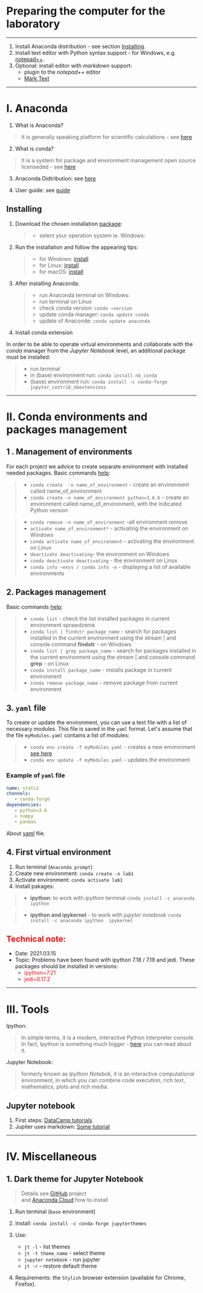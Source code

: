 <style>
r { color: red }
</style>


# Preparing the computer for the laboratory
---

1. Install Anaconda distribution - see section [Installing](#installing).
2. Install text editor with Python syntax support - for Windows, e.g. [notepad++](https://notepad-plus-plus.org/).
3. Optional: install editor with *markdown* support:
    - plugin to the *notepad++* editor 
    - [Mark Text](https://github.com/marktext/marktext)

---
# I. Anaconda 


1. What is Anaconda?  
  > It is generally speaking platform for scientific calculations - see [here](https://www.anaconda.com/what-is-anaconda/)
    
2. What is conda?  
  >It is a system for package and environment management open source licenseded - see [here](https://conda.io/docs/)
  
3. Anaconda Didtribution:  see [here](https://www.anaconda.com/distribution/)

4. User guide: see [guide](https://docs.conda.io/projects/conda/en/latest/user-guide/index.html)



## Installing

1. Download the chosen installation [package](https://www.anaconda.com/products/individual):

    >- select your operation system ie. Windows:


2. Run the installation and follow the appearing tips:
   >- for Windows: [install](http://docs.anaconda.com/anaconda/install/windows/)  
   >- for Linux: [install](https://docs.anaconda.com/anaconda/install/linux/)  
   >- for macOS: [install](https://docs.anaconda.com/anaconda/install/mac-os/)    
   

3. After installing Anaconda:
   >- run Anaconda terminal on Windows:
   >- run terminal on Linux
   >- check conda version:  `conda –version `
   >- update conda manager:  `conda update conda  `
   >- update of Anaconde:  `conda update anaconda`


4. Install conda extension

In order to be able to operate virtual environments and collaborate with the *conda* manager from the *Jupyter Notebook* level, an additional package must be installed:

  >- run terminal
  >- in (base) environment run: `conda install nb_conda`
  >-  (base) environment run: `conda install -c conda-forge jupyter_contrib_nbextensions`

---
# II. Conda environments and packages management

## 1 . Management of environments

For each project we advice to create separate environment with installed needed packages. Basic commands [help]( https://conda.io/docs/user-guide/tasks/manage-environments.html):

   >- `conda create  -n name_of_environment` - create an environment called name_of_environment
   >- `conda create -n name_of_environment python=3.6.6` - create an environment called name_of_environment, with the indicated Python version
  
   >- `conda remove -n name_of_environment` –all environment remove
   >- `activate name_of_environment*` - activating the environment on Windows
   >- `conda activate name_of_environment` - activating the environment on Linux
   >- `deactivate deactivating`- the environment on Windows
   >- `conda deactivate deactivating` - the environment on Linux
   >- `conda info –envs / conda info -e` - displaying a list of available environments
       

## 2. Packages management

Basic commands [help](https://docs.conda.io/projects/conda/en/latest/user-guide/tasks/manage-pkgs.html):

   >- `conda list` - check the list installed packages in current environment sprawdzenie  
   >- `conda list | findstr package_name` - search for packages installed in the current environment using the stream | and console command **findstr** - on Windows  
   >- `conda list | grep package_name` - search for packages installed in the current environment using the stream | and console command **grep** - on Linux  
   >- `conda install package_name` - installs package in current environment  
   >- `conda remove package_name` - remove package from current environment  


## 3. `yaml` file 

To create or update the environment, you can use a text file with a list of necessary modules. This file is saved in the `yaml` format. Let's assume that the file `myModules.yaml` contains a list of modules:

   >- `conda env create -f myModules.yaml` - creates a new environment [see here](https://docs.conda.io/projects/conda/en/latest/user-guide/tasks/manage-environments.html#creating-an-environment-from-an-environment-yml-file)
   >- `conda env update -f myModules.yaml` - updates the environment

### Example of `yaml` file

```yaml
name: stats2
channels:
   - conda-forge
dependencies:  
   - python=3.6
   - numpy
   - pandas
```

About [yaml](https://en.wikipedia.org/wiki/YAML) file.


## 4. First virtual environment

1. Run terminal (`Anaconda prompt`)
2. Create new environment: `conda create -n lab1`
3. Activate environment: `conda activate lab1`
3. Install pakages:

  >- **ipython**: to work with *ipython* terminal
    `conda install -c anaconda ipython`

 >- **ipython and ipykernel** - to work with *jupyter notebook*
    `conda install -c anaconda ipython  ipykernel` 



## <r>Technical note:</r>

 - Date: 2021.03.15
 - Topic: Problems have been found with ipython 7.18 / 7.19 and jedi. These packages should be installed in versions:
    - <r>ipython=7.21</r>
    - <r>jedi=0.17.2 </r>


---
# III. Tools

Ipython:
   >In simple terms, it is a modern, interactive Python interpreter console. In fact, Ipython is something much bigger - [here](https://ipython.org/ipython-doc/stable/overview.html) you can read about it.  

Jupyter Notebook:  
   >formerly known as *Ipython Notebok*, it is an interactive computational environment, in which you can combine code execution, rich text, mathematics, plots and rich media. 


## Jupyter notebook

1. First steps: [DataCamp tutorials](https://www.datacamp.com/community/tutorials/tutorial-jupyter-notebook)
2. Jupiter uses markdown: [Some tutorial](https://commonmark.org/help/)


---
# IV. Miscellaneous

## 1. Dark theme for Jupyter Notebook
> Details see [GitHub](https://github.com/dunovank/jupyter-themes)  project  
>and [Anaconda Cloud](https://anaconda.org/conda-forge/jupyterthemes) how to install

1. Run terminal (`base` environment)
2. Install: `conda install -c conda-forge jupyterthemes`
3. Use: 

    - `jt -l` - list themes   
    - `jt -t theme_name` - select theme
    - `jupyter notebook` - run jupyter
    - `jt -r` - restore default theme

4. Requirements: the `Stylish` browser extension (available for Chrome, Firefox).




